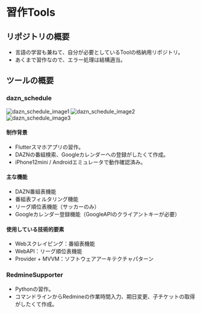 # 習作Tools

## リポジトリの概要

* 言語の学習も兼ねて、自分が必要としているToolの格納用リポジトリ。
* あくまで習作なので、エラー処理は結構適当。

## ツールの概要

### dazn_schedule

![dazn_schedule_image1](https://user-images.githubusercontent.com/77208334/104845933-49147a80-591b-11eb-9ed2-73c034a2c319.png)
![dazn_schedule_image2](https://user-images.githubusercontent.com/77208334/104845935-4a45a780-591b-11eb-9865-d0a15530a14e.png)
![dazn_schedule_image3](https://user-images.githubusercontent.com/77208334/104845937-4ade3e00-591b-11eb-98df-50068d98e7e9.png)

#### 制作背景
* Flutterスマホアプリの習作。
* DAZNの番組検索、Googleカレンダーへの登録がしたくて作成。
* iPhone12mini / Androidエミュレータで動作確認済み。

#### 主な機能
* DAZN番組表機能
* 番組表フィルタリング機能
* リーグ順位表機能（サッカーのみ）
* Googleカレンダー登録機能（GoogleAPIのクライアントキーが必要）

#### 使用している技術的要素
* Webスクレイピング：番組表機能
* WebAPI：リーグ順位表機能
* Provider + MVVM：ソフトウェアアーキテクチャパターン

### RedmineSupporter

* Pythonの習作。
* コマンドラインからRedmineの作業時間入力、期日変更、子チケットの取得がしたくて作成。
